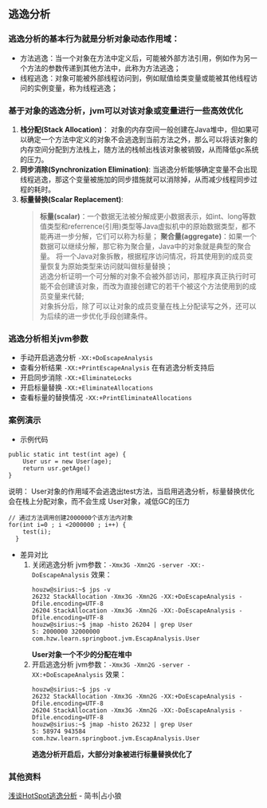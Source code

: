 ## 逃逸分析
### 逃逸分析的基本行为就是分析对象动态作用域：
- 方法逃逸：当一个对象在方法中定义后，可能被外部方法引用，例如作为另一个方法的参数传递到其他方法中，此称为方法逃逸；
- 线程逃逸：对象可能被外部线程访问到，例如赋值给类变量或能被其他线程访问的实例变量，称为线程逃逸；
### 基于对象的逃逸分析，jvm可以对该对象或变量进行一些高效优化
1. **栈分配(Stack Allocation)**：
    对象的内存空间一般创建在Java堆中，但如果可以确定一个方法中定义的对象不会逃逸到当前方法之外，那么可以将该对象的内存空间分配到方法栈上，随方法的栈帧出栈该对象被销毁，从而降低gc系统的压力。
2. **同步消除(Synchronization Elimination)**:
    当逃逸分析能够确定变量不会出现线程逃逸，那这个变量被施加的同步措施就可以消除掉，从而减少线程同步过程的耗时。
3. **标量替换(Scalar Replacement)**:
    > **标量(scalar)**：一个数据无法被分解成更小数据表示，如int、long等数值类型和referrence(引用)类型等Java虚拟机中的原始数据类型，都不能再进一步分解，它们可以称为标量；
    > **聚合量(aggregate)**：如果一个数据可以继续分解，那它称为聚合量，Java中的对象就是典型的聚合量。
    将一个Java对象拆散，根据程序访问情况，将其使用到的成员变量恢复为原始类型来访问就叫做标量替换；<br/>
    逃逸分析证明一个可分解的对象不会被外部访问，那程序真正执行时可能不会创建该对象，而改为直接创建它的若干个被这个方法使用到的成员变量来代替;<br/>
    对象拆分后，除了可以让对象的成员变量在栈上分配读写之外，还可以为后续的进一步优化手段创建条件。
### 逃逸分析相关jvm参数
- 手动开启逃逸分析 `-XX:+DoEscapeAnalysis`
- 查看分析结果 `-XX:+PrintEscapeAnalysis`
在有逃逸分析支持后
- 开启同步消除 `-XX:+EliminateLocks`
- 开启标量替换 `-XX:+EliminateAllocations`
- 查看标量的替换情况 `-XX:+PrintEliminateAllocations`
### 案例演示
- 示例代码
```
public static int test(int age) {
    User usr = new User(age);
    return usr.getAge()
}
```
说明： User对象的作用域不会逃逸出test方法，当启用逃逸分析，标量替换优化会在栈上分配对象，而不会生成 User对象，减低GC的压力
```
// 通过方法调用创建2000000个该方法内对象
for(int i=0 ; i <2000000 ; i++) {
    test(i);
  }
```
- 差异对比
    1. 关闭逃逸分析
        jvm参数：`-Xmx3G -Xmn2G -server -XX:-DoEscapeAnalysis`
        效果：
        ```
        houzw@sirius:~$ jps -v
        26232 StackAllocation -Xmx3G -Xmn2G -XX:+DoEscapeAnalysis -Dfile.encoding=UTF-8
        26204 StackAllocation -Xmx3G -Xmn2G -XX:-DoEscapeAnalysis -Dfile.encoding=UTF-8
        houzw@sirius:~$ jmap -histo 26204 | grep User
        5: 2000000 32000000 com.hzw.learn.springboot.jvm.EscapAnalysis.User
        ```
        **User对象一个不少的分配在堆中**
    2. 开启逃逸分析
        jvm参数：`-Xmx3G -Xmn2G -server -XX:+DoEscapeAnalysis`
        效果：
        ```
        houzw@sirius:~$ jps -v
        26232 StackAllocation -Xmx3G -Xmn2G -XX:+DoEscapeAnalysis -Dfile.encoding=UTF-8
        26204 StackAllocation -Xmx3G -Xmn2G -XX:-DoEscapeAnalysis -Dfile.encoding=UTF-8
        houzw@sirius:~$ jmap -histo 26232 | grep User
        5: 58974 943584  com.hzw.learn.springboot.jvm.EscapAnalysis.User
        ```
        **逃逸分析开启后，大部分对象被进行标量替换优化了**
### 其他资料
[浅谈HotSpot逃逸分析](https://www.jianshu.com/p/20bd2e9b1f03) - 简书|占小狼
